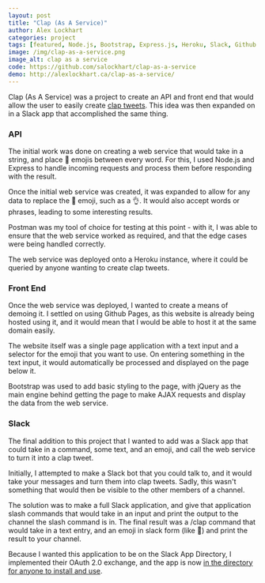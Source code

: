 ```yaml
---
layout: post
title: "Clap (As A Service)"
author: Alex Lockhart
categories: project
tags: [featured, Node.js, Bootstrap, Express.js, Heroku, Slack, Github Pages]
image: /img/clap-as-a-service.png
image_alt: clap as a service
code: https://github.com/salockhart/clap-as-a-service
demo: http://alexlockhart.ca/clap-as-a-service/
---
```


Clap (As A Service) was a project to create an API and front end that would allow the user to easily create [clap tweets](http://knowyourmeme.com/memes/clap-emoji-%F0%9F%91%8F).  This idea was then expanded on in a Slack app that accomplished the same thing.

### API

The initial work was done on creating a web service that would take in a string, and place 👏 emojis between every word.  For this, I used Node.js and Express to handle incoming requests and process them before responding with the result.

Once the initial web service was created, it was expanded to allow for any data to replace the 👏 emoji, such as a 👌.  It would also accept words or phrases, leading to some interesting results.

Postman was my tool of choice for testing at this point - with it, I was able to ensure that the web service worked as required, and that the edge cases were being handled correctly.

The web service was deployed onto a Heroku instance, where it could be queried by anyone wanting to create clap tweets.

### Front End

Once the web service was deployed, I wanted to create a means of demoing it. I settled on using Github Pages, as this website is already being hosted using it, and it would mean that I would be able to host it at the same domain easily.

The website itself was a single page application with a text input and a selector for the emoji that you want to use.  On entering something in the text input, it would automatically be processed and displayed on the page below it.

Bootstrap was used to add basic styling to the page, with jQuery as the main engine behind getting the page to make AJAX requests and display the data from the web service.

### Slack

The final addition to this project that I wanted to add was a Slack app that could take in a command, some text, and an emoji, and call the web service to turn it into a clap tweet.

Initially, I attempted to make a Slack bot that you could talk to, and it would take your messages and turn them into clap tweets.  Sadly, this wasn't something that would then be visible to the other members of a channel.

The solution was to make a full Slack application, and give that application slash commands that would take in an input and print the output to the channel the slash command is in.  The final result was a /clap command that would take in a text entry, and an emoji in slack form (like :clap:) and print the result to your channel.

Because I wanted this application to be on the Slack App Directory, I implemented their OAuth 2.0 exchange, and the app is now [in the directory for anyone to install and use](https://slack.com/apps/A4VJNNV3P-clap-as-a-service).

